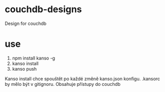 couchdb-designs
===============

Design for couchdb

use
===============

1. npm install kanso -g
2. kanso install
3. kanso push

Kanso install chce spouštět po každé změně kanso.json konfigu.
.kansorc by mělo být v gitignoru. Obsahuje přístupy do couchdb
